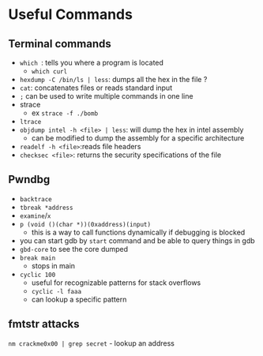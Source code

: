 # Useful Commands

## Terminal commands
- `which `: tells you where a program is located
  - `which curl`
- `hexdump -C /bin/ls | less`: dumps all the hex in the file ?
- `cat`: concatenates files or reads standard input
- `;` can be used to write multiple commands in one line
- strace
  - ex `strace -f ./bomb` 
- `ltrace`
- `objdump intel -h <file> | less`: will dump the hex in intel assembly
  - can be modified to dump the assembly for a specific architecture
- `readelf -h <file>`:reads file headers
- `checksec <file>`: returns the security specifications of the file


## Pwndbg
- `backtrace`
- `tbreak *address`
- `examine`/`x`
- `p (void ()(char *))(0xaddress)(input)` 
  - this is a way to call functions dynamically if debugging is blocked
- you can start gdb by `start` command and be able to query things in gdb
- `gbd-core` to see the core dumped
- `break main`
  - stops in main  
- `cyclic 100`
  - useful for recognizable patterns for stack overflows
  - `cyclic -l faaa`
  - can lookup a specific pattern


## fmtstr attacks
`nm crackme0x00 | grep secret` - lookup an address